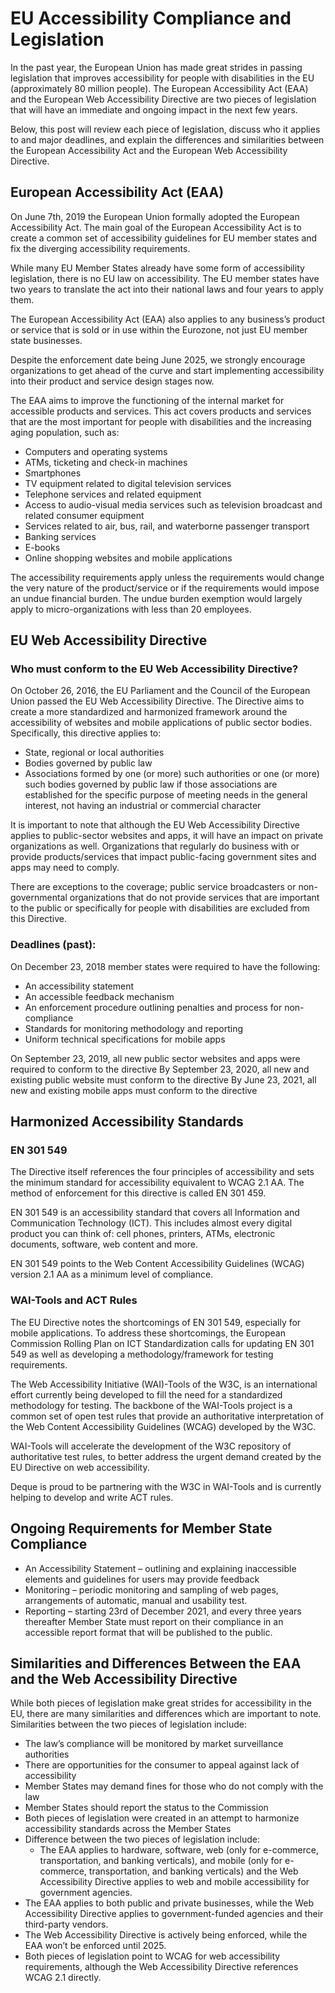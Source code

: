 # EU Accessibility Compliance and Legislation

In the past year, the European Union has made great strides in passing legislation that improves accessibility for people with disabilities in the EU (approximately 80 million people). The European Accessibility Act (EAA) and the European Web Accessibility Directive are two pieces of legislation that will have an immediate and ongoing impact in the next few years.

Below, this post will review each piece of legislation, discuss who it applies to and major deadlines, and explain the differences and similarities between the European Accessibility Act and the European Web Accessibility Directive.

## European Accessibility Act (EAA)

On June 7th, 2019 the European Union formally adopted the European Accessibility Act. The main goal of the European Accessibility Act is to create a common set of accessibility guidelines for EU member states and fix the diverging accessibility requirements.

While many EU Member States already have some form of accessibility legislation, there is no EU law on accessibility. The EU member states have two years to translate the act into their national laws and four years to apply them.

The European Accessibility Act (EAA) also applies to any business’s product or service that is sold or in use within the Eurozone, not just EU member state businesses.

Despite the enforcement date being June 2025, we strongly encourage organizations to get ahead of the curve and start implementing accessibility into their product and service design stages now.

The EAA aims to improve the functioning of the internal market for accessible products and services. This act covers products and services that are the most important for people with disabilities and the increasing aging population, such as:

- Computers and operating systems
- ATMs, ticketing and check-in machines
- Smartphones
- TV equipment related to digital television services
- Telephone services and related equipment
- Access to audio-visual media services such as television broadcast and related consumer equipment
- Services related to air, bus, rail, and waterborne passenger transport
- Banking services
- E-books
- Online shopping websites and mobile applications

The accessibility requirements apply unless the requirements would change the very nature of the product/service or if the requirements would impose an undue financial burden. The undue burden exemption would largely apply to micro-organizations with less than 20 employees.

## EU Web Accessibility Directive

### Who must conform to the EU Web Accessibility Directive?

On October 26, 2016, the EU Parliament and the Council of the European Union passed the EU Web Accessibility Directive. The Directive aims to create a more standardized and harmonized framework around the accessibility of websites and mobile applications of public sector bodies. Specifically, this directive applies to:

- State, regional or local authorities
- Bodies governed by public law
- Associations formed by one (or more) such authorities or one (or more) such bodies governed by public law if those associations are established for the specific purpose of meeting needs in the general interest, not having an industrial or commercial character

It is important to note that although the EU Web Accessibility Directive applies to public-sector websites and apps, it will have an impact on private organizations as well. Organizations that regularly do business with or provide products/services that impact public-facing government sites and apps may need to comply.

There are exceptions to the coverage; public service broadcasters or non-governmental organizations that do not provide services that are important to the public or specifically for people with disabilities are excluded from this Directive.

### Deadlines (past):

On December 23, 2018 member states were required to have the following:

- An accessibility statement
- An accessible feedback mechanism
- An enforcement procedure outlining penalties and process for non-compliance
- Standards for monitoring methodology and reporting
- Uniform technical specifications for mobile apps

On September 23, 2019, all new public sector websites and apps were required to conform to the directive
By September 23, 2020, all new and existing public website must conform to the directive
By June 23, 2021, all new and existing mobile apps must conform to the directive

## Harmonized Accessibility Standards

### EN 301 549
The Directive itself references the four principles of accessibility and sets the minimum standard for accessibility equivalent to WCAG 2.1 AA. The method of enforcement for this directive is called EN 301 459.

EN 301 549 is an accessibility standard that covers all Information and Communication Technology (ICT). This includes almost every digital product you can think of: cell phones, printers, ATMs, electronic documents, software, web content and more.

EN 301 549 points to the Web Content Accessibility Guidelines (WCAG) version 2.1 AA as a minimum level of compliance.

### WAI-Tools and ACT Rules

The EU Directive notes the shortcomings of EN 301 549, especially for mobile applications. To address these shortcomings, the European Commission Rolling Plan on ICT Standardization calls for updating EN 301 549 as well as developing a methodology/framework for testing requirements.

The Web Accessibility Initiative (WAI)-Tools of the W3C, is an international effort currently being developed to fill the need for a standardized methodology for testing. The backbone of the WAI-Tools project is a common set of open test rules that provide an authoritative interpretation of the Web Content Accessibility Guidelines (WCAG) developed by the W3C.

WAI-Tools will accelerate the development of the W3C repository of authoritative test rules, to better address the urgent demand created by the EU Directive on web accessibility.

 Deque is proud to be partnering with the W3C in WAI-Tools and is currently helping to develop and write ACT rules. 

## Ongoing Requirements for Member State Compliance

- An Accessibility Statement – outlining and explaining inaccessible elements and guidelines for users may provide feedback
- Monitoring – periodic monitoring and sampling of web pages, arrangements of automatic, manual and usability test.
- Reporting – starting 23rd of December 2021, and every three years thereafter Member State must report on their compliance in an accessible report format that will be published to the public.

## Similarities and Differences Between the EAA and the Web Accessibility Directive

While both pieces of legislation make great strides for accessibility in the EU, there are many similarities and differences which are important to note. Similarities between the two pieces of legislation include:

- The law’s compliance will be monitored by market surveillance authorities
- There are opportunities for the consumer to appeal against lack of accessibility
- Member States may demand fines for those who do not comply with the law
- Member States should report the status to the Commission
- Both pieces of legislation were created in an attempt to harmonize accessibility standards across the Member States
- Difference between the two pieces of legislation include:
  - The EAA applies to hardware, software, web (only for e-commerce, transportation, and banking verticals), and mobile (only for e-commerce, transportation, and banking verticals) and the Web Accessibility Directive applies to web and mobile accessibility for government agencies.
- The EAA applies to both public and private businesses, while the Web Accessibility Directive applies to government-funded agencies and their third-party vendors.
- The Web Accessibility Directive is actively being enforced, while the EAA won’t be enforced until 2025.
- Both pieces of legislation point to WCAG for web accessibility requirements, although the Web Accessibility Directive references WCAG 2.1 directly.